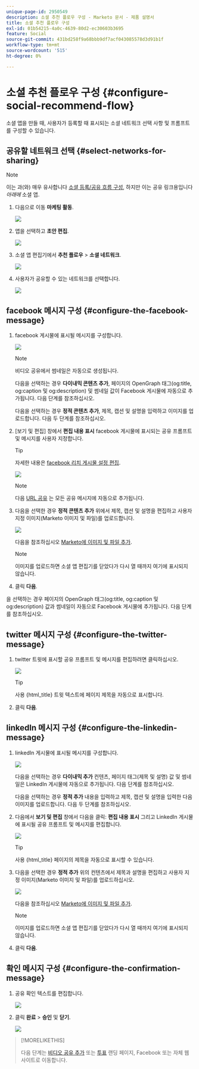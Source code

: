 ```yaml
---
unique-page-id: 2950549
description: 소셜 추천 플로우 구성 - Marketo 문서 - 제품 설명서
title: 소셜 추천 플로우 구성
exl-id: 01b54215-4a0c-4639-80d2-ec30603b3695
feature: Social
source-git-commit: 431bd258f9a68bbb9df7acf043085578d3d91b1f
workflow-type: tm+mt
source-wordcount: '515'
ht-degree: 0%

---
```


# 소셜 추천 플로우 구성 {#configure-social-recommend-flow}

소셜 앱을 만들 때, 사용자가 등록할 때 표시되는 소셜 네트워크 선택 사항 및 프롬프트를 구성할 수 있습니다.

## 공유할 네트워크 선택 {#select-networks-for-sharing}

>[!NOTE]
>
>이는 과(와) 매우 유사합니다 [소셜 등록/공유 흐름 구성](/help/marketo/product-docs/demand-generation/social/configuring-social-actions/configure-social-sign-up-share-flow.md), 하지만 이는 공유 링크용입니다 _아래에_ 소셜 앱.

1. 다음으로 이동 **마케팅 활동**.

   ![](assets/login-marketing-activities-1.png)

1. 앱을 선택하고 **초안 편집**.

   ![](assets/image2014-9-22-11-3a51-3a6.png)

1. 소셜 앱 편집기에서 **추천 플로우** > **소셜 네트워크**.

   ![](assets/recommendedflow.png)

1. 사용자가 공유할 수 있는 네트워크를 선택합니다.

   ![](assets/socialnetworkschoose.png)

## facebook 메시지 구성 {#configure-the-facebook-message}

1. facebook 게시물에 표시될 메시지를 구성합니다.

   ![](assets/image2014-9-22-11-3a53-3a21.png)

   >[!NOTE]
   >
   >비디오 공유에서 썸네일은 자동으로 생성됩니다.

   다음을 선택하는 경우 **다이내믹 콘텐츠 추가**, 페이지의 OpenGraph 태그(og:title, og:caption 및 og:description) 및 썸네일 값이 Facebook 게시물에 자동으로 추가됩니다. 다음 단계를 참조하십시오.

   다음을 선택하는 경우 **정적 콘텐츠 추가**, 제목, 캡션 및 설명을 입력하고 이미지를 업로드합니다. 다음 두 단계를 참조하십시오.

1. [보기 및 편집] 창에서 **편집 내용 표시** facebook 게시물에 표시되는 공유 프롬프트 및 메시지를 사용자 지정합니다.

   >[!TIP]
   >
   >자세한 내용은 [facebook 리치 게시물 설정 편집](/help/marketo/product-docs/demand-generation/facebook/edit-facebook-rich-post-settings.md).

   ![](assets/image2014-9-22-11-3a54-3a36.png)

   >[!NOTE]
   >
   >다음 [URL 공유](/help/marketo/product-docs/demand-generation/social/social-functions/choose-the-share-url-for-a-social-app.md) 는 모든 공유 메시지에 자동으로 추가됩니다.

1. 다음을 선택한 경우 **정적 콘텐츠 추가** 위에서 제목, 캡션 및 설명을 편집하고 사용자 지정 이미지(Marketo 이미지 및 파일)를 업로드합니다.

   ![](assets/image2014-9-22-11-3a55-3a14.png)

   다음을 참조하십시오 [Marketo에 이미지 및 파일 추가](/help/marketo/product-docs/demand-generation/images-and-files/add-images-and-files-to-marketo.md).

   >[!NOTE]
   >
   >이미지를 업로드하면 소셜 앱 편집기를 닫았다가 다시 열 때까지 여기에 표시되지 않습니다.

1. 클릭 **다음**.

을 선택하는 경우 페이지의 OpenGraph 태그(og:title, og:caption 및 og:description) 값과 썸네일이 자동으로 Facebook 게시물에 추가됩니다. 다음 단계를 참조하십시오.

## twitter 메시지 구성 {#configure-the-twitter-message}

1. twitter 트윗에 표시할 공유 프롬프트 및 메시지를 편집하려면 클릭하십시오.

   ![](assets/image2014-9-22-12-3a2-3a40.png)

   >[!TIP]
   >
   >사용 {html_title} 트윗 텍스트에 페이지 제목을 자동으로 표시합니다.

1. 클릭 **다음**.

## linkedIn 메시지 구성 {#configure-the-linkedin-message}

1. linkedIn 게시물에 표시될 메시지를 구성합니다.

   ![](assets/image2014-9-22-12-3a3-3a21.png)

   다음을 선택하는 경우 **다이내믹 추가** 컨텐츠, 페이지 태그(제목 및 설명) 값 및 썸네일은 LinkedIn 게시물에 자동으로 추가됩니다. 다음 단계를 참조하십시오.

   다음을 선택하는 경우 **정적 추가** 내용을 입력하고 제목, 캡션 및 설명을 입력한 다음 이미지를 업로드합니다. 다음 두 단계를 참조하십시오.

1. 다음에서 **보기 및 편집** 창에서 다음을 클릭: **편집 내용 표시** 그리고 LinkedIn 게시물에 표시될 공유 프롬프트 및 메시지를 편집합니다.

   ![](assets/image2014-9-22-12-3a3-3a38.png)

   >[!TIP]
   >
   >사용 {html_title} 페이지의 제목을 자동으로 표시할 수 있습니다.

1. 다음을 선택한 경우 **정적 추가** 위의 컨텐츠에서 제목과 설명을 편집하고 사용자 지정 이미지(Marketo 이미지 및 파일)를 업로드하십시오.

   ![](assets/image2014-9-22-12-3a4-3a43.png)

   다음을 참조하십시오 [Marketo에 이미지 및 파일 추가](/help/marketo/product-docs/demand-generation/images-and-files/add-images-and-files-to-marketo.md).

   >[!NOTE]
   >
   >이미지를 업로드하면 소셜 앱 편집기를 닫았다가 다시 열 때까지 여기에 표시되지 않습니다.

1. 클릭 **다음**.

## 확인 메시지 구성 {#configure-the-confirmation-message}

1. 공유 확인 텍스트를 편집합니다.

   ![](assets/image2014-9-22-12-3a5-3a30.png)

1. 클릭 **완료** > **승인** 및 **닫기**.

   ![](assets/image2014-9-22-12-3a5-3a45.png)

>[!MORELIKETHIS]
>
>다음 단계는 [비디오 공유 추가](/help/marketo/product-docs/demand-generation/social/configuring-social-actions/customize-video-share-flow.md) 또는 [투표](/help/marketo/product-docs/demand-generation/social/creating-a-poll/create-a-poll.md) 랜딩 페이지, Facebook 또는 자체 웹 사이트로 이동합니다.
